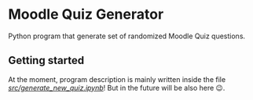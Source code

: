 # Moodle Quiz Generator

Python program that generate set of randomized Moodle Quiz questions.

## Getting started

At the moment, program description is mainly written inside the file [*src/generate_new_quiz.ipynb*](https://github.com/as-grm/moodle_quiz_generator/blob/main/generator/generate_new_quiz.ipynb)! But in the future will be also here 😉.

